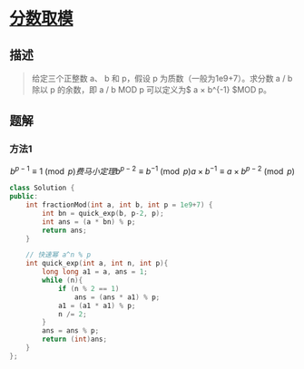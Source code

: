 # [分数取模](https://www.cnblogs.com/Alruddy/p/7191388.html)

## 描述

> 给定三个正整数 a、 b 和 p，假设 p 为质数（一般为1e9+7）。求分数 a / b 除以 p 的余数，即 a / b MOD p 可以定义为$ a × b^{-1} $MOD p。 

## 题解

### 方法1

```math

b^{p-1} \equiv 1 \pmod {p}  费马小定理

b^{p-2} \equiv b^{-1} \pmod {p}

a \times b^{-1} \equiv a \times b^{p-2} \pmod {p}

```


```c++
class Solution {
public:
    int fractionMod(int a, int b, int p = 1e9+7) {
        int bn = quick_exp(b, p-2, p);
        int ans = (a * bn) % p;
        return ans;
    }

    // 快速幂 a^n % p
    int quick_exp(int a, int n, int p){
        long long a1 = a, ans = 1;
        while (n){
            if (n % 2 == 1)
                ans = (ans * a1) % p;
            a1 = (a1 * a1) % p;
            n /= 2;
        }
        ans = ans % p;
        return (int)ans;
    }
};
```